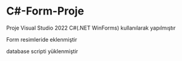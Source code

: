 # C#-Form-Proje

Proje Visual Studio 2022 C#(.NET WinForms) kullanılarak yapılmıştır

Form resimleride eklenmiştir

database scripti yüklenmiştir
